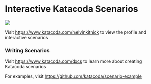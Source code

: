 # Interactive Katacoda Scenarios

[![](http://shields.katacoda.com/katacoda/melvinkitnick/count.svg)](https://www.katacoda.com/melvinkitnick "Get your profile on Katacoda.com")

Visit https://www.katacoda.com/melvinkitnick to view the profile and interactive scenarios

### Writing Scenarios
Visit https://www.katacoda.com/docs to learn more about creating Katacoda scenarios

For examples, visit https://github.com/katacoda/scenario-example
